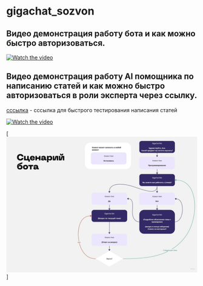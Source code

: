 # gigachat_sozvon



## Видео демонстрация работу бота и как можно быстро авторизоваться.

[![Watch the video](https://img.youtube.com/vi/GO-So4dMPqQ/sddefault.jpg)](https://www.youtube.com/watch?v=GO-So4dMPqQ)


## Видео демонстрация работу AI помощника по написанию статей и как можно быстро авторизоваться в роли эксперта через ссылку.
[cссылка](https://sozvon.pro/create_blog_post?token=dZQs8EmuTrOUixSggg831685183100270) - cссылка для быстрого тестирования написания статей

[![Watch the video](https://img.youtube.com/vi/oABQIBIhDxc/sddefault.jpg)](https://www.youtube.com/watch?v=oABQIBIhDxc)


[![block_diagram](block_diagram.jpg)]
